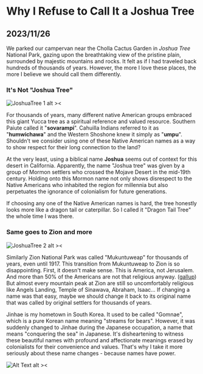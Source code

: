 # Why I Refuse to Call It a Joshua Tree

## 2023/11/26

We parked our campervan near the Cholla Cactus Garden in _Joshua Tree_ National Park, gazing upon the breathtaking view of the pristine plain, surrounded by majestic mountains and rocks. It felt as if I had traveled back hundreds of thousands of years. However, the more I love these places, the more I believe we should call them differently. 

### It's Not "Joshua Tree"

![JoshuaTree 1 alt ><](https://github.com/jinnycho/jinnycho.github.io/blob/main/src/assets/photos/joshuaTree1.png?raw=true)

For thousands of years, many different native American groups embraced this giant Yucca tree as a spiritual reference and valued resource. Southern Paiute called it "**sovarampi**". Cahuilla Indians referred to it as "**humwichawa**" and the Western Shoshone knew it simply as "**umpu**". Shouldn't we consider using one of these Native American names as a way to show respect for their long connection to the land? 

At the very least, using a biblical name **Joshua** seems out of context for this desert in California. Apparently, the name "Joshua tree" was given by a group of Mormon settlers who crossed the Mojave Desert in the mid-19th century. Holding onto this Mormon name not only shows disrespect to the Native Americans who inhabited the region for millennia but also perpetuates the ignorance of colonialism for future generations.

If choosing any one of the Native American names is hard, the tree honestly looks more like a dragon tail or caterpillar. So I called it "Dragon Tail Tree" the whole time I was there.

### Same goes to Zion and more

![JoshuaTree 2 alt ><](https://github.com/jinnycho/jinnycho.github.io/blob/main/src/assets/photos/joshuaTree3.png?raw=true)

Similarly Zion National Park was called "Mukuntuweap" for thousands of years, even until 1917. This transition from Mukuntuweap to Zion is so disappointing. First, it doesn't make sense. This is America, not Jerusalem. And more than 50% of the Americans are not that religious anyway. ([gallup](https://news.gallup.com/poll/341963/church-membership-falls-below-majority-first-time.aspx)) But almost every mountain peak at Zion are still so uncomfortably religious like Angels Landing, Temple of Sinawava, Abraham, Isaac... If changing a name was that easy, maybe we should change it back to its original name that was called by original settlers for thousands of years.

Jinhae is my hometown in South Korea. It used to be called "Gomnae", which is a pure Korean name meaning "streams for bears". However, it was suddenly changed to Jinhae during the Japanese occupation, a name that means "conquering the sea" in Japanese. It's disheartening to witness these beautiful names with profound and affectionate meanings erased by colonialists for their convenience and values. That's why I take it more seriously about these name changes - because names have power.

![Alt Text alt ><](https://media.giphy.com/media/7JBm1BxfVU715q5mT3/giphy.gif)